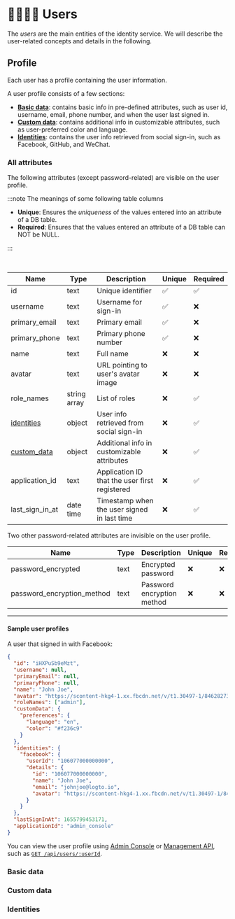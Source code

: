 # 👨‍👩‍👧‍👦 Users

The _users_ are the main entities of the identity service.
We will describe the user-related concepts and details in the following.

## Profile

Each user has a profile containing the user information.

A user profile consists of a few sections:

- [**Basic data**](#basic-data): contains basic info in pre-defined attributes, such as user id, username, email, phone number, and when the user last signed in.
- [**Custom data**](#custom-data): contains additional info in customizable attributes, such as user-preferred color and language.
- [**Identities**](#identities): contains the user info retrieved from social sign-in, such as Facebook, GitHub, and WeChat.

### All attributes

The following attributes (except password-related) are visible on the user profile.

:::note The meanings of some following table columns

- **Unique**: Ensures the _uniqueness_ of the values entered into an attribute of a DB table.
- **Required**: Ensures that the values entered an attribute of a DB table can NOT be NULL.

:::

<br/>

| Name                        | Type         | Description                                   | Unique | Required |
| --------------------------- | ------------ | --------------------------------------------- | ------ | -------- |
| id                          | text         | Unique identifier                             | ✅     | ✅       |
| username                    | text         | Username for sign-in                          | ✅     | ❌       |
| primary_email               | text         | Primary email                                 | ✅     | ❌       |
| primary_phone               | text         | Primary phone number                          | ✅     | ❌       |
| name                        | text         | Full name                                     | ❌     | ❌       |
| avatar                      | text         | URL pointing to user's avatar image           | ❌     | ❌       |
| role_names                  | string array | List of roles                                 | ❌     | ✅       |
| [identities](#identities)   | object       | User info retrieved from social sign-in       | ❌     | ✅       |
| [custom_data](#custom-data) | object       | Additional info in customizable attributes    | ❌     | ✅       |
| application_id              | text         | Application ID that the user first registered | ❌     | ✅       |
| last_sign_in_at             | date time    | Timestamp when the user signed in last time   | ❌     | ✅       |

Two other password-related attributes are invisible on the user profile.

| Name                       | Type | Description                | Unique | Required |
| -------------------------- | ---- | -------------------------- | ------ | -------- |
| password_encrypted         | text | Encrypted password         | ❌     | ❌       |
| password_encryption_method | text | Password encryption method | ❌     | ❌       |

---

#### Sample user profiles

A user that signed in with Facebook:

```json
{
  "id": "iHXPuSb9eMzt",
  "username": null,
  "primaryEmail": null,
  "primaryPhone": null,
  "name": "John Joe",
  "avatar": "https://scontent-hkg4-1.xx.fbcdn.net/v/t1.30497-1/84628273_176159830277856_972693363922829312_n.jpg?stp=c15.0.50.50a_cp0_dst-jpg_p50x50&_nc_cat=1&ccb=1-7&_nc_sid=12b3be&_nc_ohc=znOHiwVT5CwAX8wkzRF&_nc_ht=scontent-hkg4-1.xx&edm=AP4hL3IEAAAA&oh=00_AT_qaCclh_9rMWCfRcpyQzpP1Ep7oKHE7wKwkGfbWjYdeg&oe=62D83899",
  "roleNames": ["admin"],
  "customData": {
    "preferences": {
      "language": "en",
      "color": "#f236c9"
    }
  },
  "identities": {
    "facebook": {
      "userId": "106077000000000",
      "details": {
        "id": "106077000000000",
        "name": "John Joe",
        "email": "johnjoe@logto.io",
        "avatar": "https://scontent-hkg4-1.xx.fbcdn.net/v/t1.30497-1/84628273_176159830277856_972693363922829312_n.jpg?stp=c15.0.50.50a_cp0_dst-jpg_p50x50&_nc_cat=1&ccb=1-7&_nc_sid=12b3be&_nc_ohc=znOHiwVT5CwAX8wkzRF&_nc_ht=scontent-hkg4-1.xx&edm=AP4hL3IEAAAA&oh=00_AT_qaCclh_9rMWCfRcpyQzpP1Ep7oKHE7wKwkGfbWjYdeg&oe=62D83899"
      }
    }
  },
  "lastSignInAt": 1655799453171,
  "applicationId": "admin_console"
}
```

You can view the user profile using
[Admin Console](../../../docs/recipes/manage-users/using-admin-console#view-and-update-user-profile) or
[Management API](/docs/recipes/manage-users/using-management-api), such as <a href="/api/#tag/Users/paths/~1api~1users~1:userId/get" target="_blank">`GET /api/users/:userId`</a>.

### Basic data

### Custom data

### Identities
